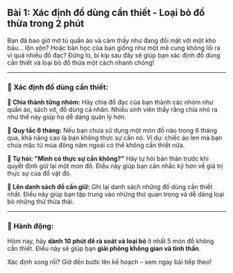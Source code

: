 ## Bài 1: Xác định đồ dùng cần thiết - Loại bỏ đồ thừa trong 2 phút

Bạn đã bao giờ mở tủ quần áo và cảm thấy như đang đối mặt với một kho báu... lộn xộn? Hoặc bàn học của bạn giống như một mê cung không lối ra vì quá nhiều đồ đạc? Đừng lo, bí kíp sau đây sẽ giúp bạn xác định đồ dùng cần thiết và loại bỏ đồ thừa một cách nhanh chóng!

---

### 📌 Xác định đồ dùng cần thiết:

**🔹 Chia thành từng nhóm:**
Hãy chia đồ đạc của bạn thành các nhóm như quần áo, sách vở, đồ dùng cá nhân. Nhiều sinh viên thấy rằng chia nhỏ ra như thế này giúp họ dễ dàng quản lý hơn.

**🔹 Quy tắc 6 tháng:**
Nếu bạn chưa sử dụng một món đồ nào trong 6 tháng qua, khả năng cao là bạn không thực sự cần nó. Ví dụ: chiếc áo len mà bạn chưa mặc từ mùa đông năm ngoái có thể không cần thiết nữa.

**🔹 Tự hỏi: "Mình có thực sự cần không?"**
Hãy tự hỏi bản thân trước khi quyết định giữ lại một món đồ. Điều này giúp bạn cân nhắc kỹ hơn về giá trị thực sự của đồ vật đó.

**🔹 Lên danh sách đồ cần giữ:**
Ghi lại danh sách những đồ dùng cần thiết nhất. Điều này giúp bạn tập trung vào những thứ quan trọng và dễ dàng loại bỏ những thứ thừa thãi.

---

### 🚀 Hành động:

Hôm nay, hãy **dành 10 phút để rà soát và loại bỏ** ít nhất 5 món đồ không cần thiết. Điều này sẽ giúp bạn **giải phóng không gian và tinh thần**.

Xác định xong rồi? Giờ đến bước lên kế hoạch – xem ngay bài tiếp theo!